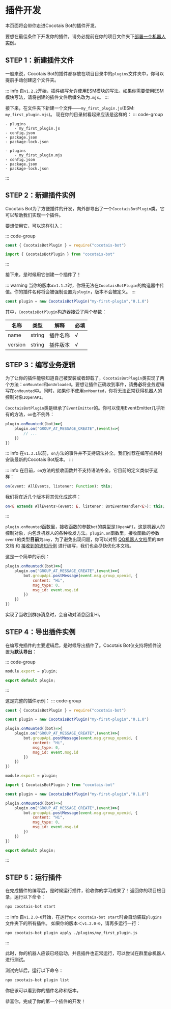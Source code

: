 # 插件开发

本页面将会带你走进Cocotais Bot的插件开发。

要想在最佳条件下开发你的插件，请务必提前在你的项目文件夹下[部署一个机器人实例](/starter/quickstart)。

## STEP 1：新建插件文件

一般来说，Cocotais Bot的插件都存放在项目目录中的`plugins`文件夹中，你可以提前手动创建这个文件夹。

::: info
自`v1.2.2`开始，插件编写允许使用ESM模块的写法。如果你需要使用ESM模块写法，请将创建的插件文件后缀名改为`.mjs`。
:::

接下来，在文件夹下新建一个文件——`my_first_plugin.js`(ESM: `my_first_plugin.mjs`)。
现在你的目录树看起来应该是这样的：
::: code-group

```text [Common JS]
- plugins
    - my_first_plugin.js
- config.json
- package.json
- package-lock.json
```

```text [ES Module]
- plugins
    - my_first_plugin.mjs
- config.json
- package.json
- package-lock.json
```

:::

## STEP 2：新建插件实例

Cocotais Bot为了方便插件的开发，向外部导出了一个`CocotaisBotPlugin`类。它可以帮助我们实现一个插件。

要想使用它，可以这样引入：

::: code-group

```js [Common JS]
const { CocotaisBotPlugin } = require("cocotais-bot")
```

```js [ES Module]
import { CocotaisBotPlugin } from "cocotais-bot"
```

:::

接下来，是时候用它创建一个插件了！

::: warning
当你的版本≤`v1.1.2`时，你将无法在`CocotaisBotPlugin`的构造器中传值。你的插件名称将会被强制设置为`plugin`，版本不会被定义。
:::


```js
const plugin = new CocotaisBotPlugin("my-first-plugin","0.1.0")
```

其中，`CocotaisBotPlugin`构造器接受了两个参数：

| 名称    | 类型   | 解释     | 必填 |
|---------|--------|--------|------|
| name    | string | 插件名称 | √    |
| version | string | 插件版本 | √    |


## STEP 3：编写业务逻辑

为了让你的插件能够知道自己被安装或者卸载了，`CocotaisBotPlugin`类实现了两个方法：`onMounted`和`onUnloaded`。要想让插件正确收到事件，请**务必**将业务逻辑写在`onMounted`中。同时，如果你不使用`onMounted`，你将无法正常获得机器人的控制对象`IOpenAPI`。

`CocotaisBotPlugin`类是继承了`EventEmitter`的。你可以使用EventEmitter几乎所有的方法，`on`也不例外：

```js
plugin.onMounted((bot)=>{
    plugin.on("GROUP_AT_MESSAGE_CREATE",(event)=>{
        // ...
    })
})
```

::: info
在`v1.3.1`以前，`on`方法的事件并不支持语法补全。我们推荐在编写插件时安装最新的Cocotais Bot版本。
:::

::: info
在目前，`on`方法的接收函数并不支持语法补全。它目前的定义类似于这样：
```ts
on(event: AllEvents, listener: Function): this;
```
我们将在近几个版本将其优化成这样：
```ts
on<E extends AllEvents>(event: E, listener: BotEventHandler<E>): this;
```
:::

`plugin.onMounted`函数里，接收函数的参数`bot`的类型是`IOpenAPI`，这是机器人的控制对象，内包含机器人的各种收发方法。`plugin.on`函数里，接收函数的参数`event`的类型**目前**为`any`，为了避免出现问题，你可以对照 [QQ机器人文档](https://bot.q.qq.com/wiki/develop/api-v2/)里的`事件`文档 和 [接收到的通知示例](https://bot.q.qq.com/wiki/develop/nodesdk/wss/model.html#%E6%8E%A5%E6%94%B6%E5%88%B0%E7%9A%84%E9%80%9A%E7%9F%A5%E7%A4%BA%E4%BE%8B) 进行编写，我们也会尽快优化本文档。

这是一个简单的示例：
```js
plugin.onMounted((bot)=>{
    plugin.on("GROUP_AT_MESSAGE_CREATE",(event)=>{
        bot.groupApi.postMessage(event.msg.group_openid, {
            content: "Hi",
            msg_type: 0,
            msg_id: event.msg.id
        })
    })
})
```
实现了当收到群@消息时，会自动对消息回复Hi。

## STEP 4：导出插件实例

在编写完插件的主要逻辑后，是时候导出插件了。Cocotais Bot仅支持将插件设置为**默认导出**：

::: code-group

```js [Common JS]
module.export = plugin;
```

```js [ES Module]
export default plugin;
```

:::

这是完整的插件示例：
::: code-group

```js [Common JS]
const { CocotaisBotPlugin } = require("cocotais-bot")

const plugin = new CocotaisBotPlugin("my-first-plugin","0.1.0")

plugin.onMounted((bot)=>{
    plugin.on("GROUP_AT_MESSAGE_CREATE",(event)=>{
        bot.groupApi.postMessage(event.msg.group_openid, {
            content: "Hi",
            msg_type: 0,
            msg_id: event.msg.id
        })
    })
})

module.export = plugin;

```

```js [ES Module]
import { CocotaisBotPlugin } from "cocotais-bot"

const plugin = new CocotaisBotPlugin("my-first-plugin","0.1.0")

plugin.onMounted((bot)=>{
    plugin.on("GROUP_AT_MESSAGE_CREATE",(event)=>{
        bot.groupApi.postMessage(event.msg.group_openid, {
            content: "Hi",
            msg_type: 0,
            msg_id: event.msg.id
        })
    })
})

export default plugin;
```

:::

## STEP 5：运行插件

在完成插件的编写后，是时候运行插件，验收你的学习成果了！返回你的项目根目录，运行以下命令：

```bash
npx cocotais-bot start
```

::: info
自`v1.2.0-0`开始，在运行`npx cocotais-bot start`时会自动装载`plugins`文件夹下的所有插件。
如果你的版本＜`v1.2.0-0`，请再多运行一行：
```bash
npx cocotais-bot plugin apply ./plugins/my_first_plugin.js
```
:::

此时，你的机器人应该已经启动，并且插件也正常运行，可以尝试在群里@机器人进行测试。

测试完毕后，运行以下命令：
```bash
npx cocotais-bot plugin list
```
你应该可以看到你的插件名称和版本。

恭喜你，完成了你的第一个插件的开发！